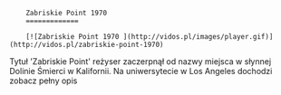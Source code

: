 
        Zabriskie Point 1970 
        =============
        
        [![Zabriskie Point 1970 ](http://vidos.pl/images/player.gif)](http://vidos.pl/zabriskie-point-1970)
        
        
 Tytuł 'Zabriskie Point' reżyser zaczerpnął od nazwy miejsca w słynnej Dolinie Śmierci w Kalifornii. Na uniwersytecie w Los Angeles dochodzi zobacz pełny opis
    